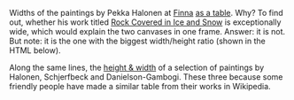 Widths of the paintings by Pekka Halonen at [Finna](https://finna.fi) [as a table](https://tuijasonkkila.fi/halonen.html). Why? To find out, whether his work titled [Rock Covered in Ice and Snow](https://commons.wikimedia.org/wiki/File:Pekka_Halonen_-_Rock_Covered_in_Ice_and_Snow_-_A_II_1006_-_Finnish_National_Gallery.jpg) is exceptionally wide, which would explain the two canvases in one frame. Answer: it is not. But note: it is the one with the biggest width/height ratio (shown in the HTML below).

Along the same lines, the [height & width](https://tuijasonkkila.fi/maalaukset.html) of a selection of paintings by Halonen, Schjerfbeck and Danielson-Gambogi. These three because some friendly people have made a similar table from their works in Wikipedia.